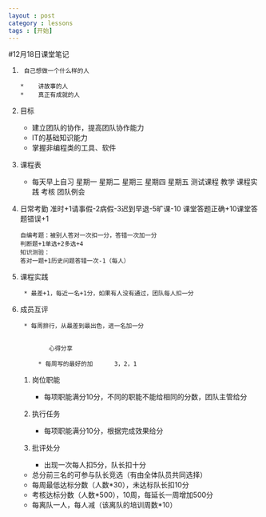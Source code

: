 ```yaml
---
layout : post
category : lessons
tags : [开始]
---
```


#12月18日课堂笔记

 1.      自己想做一个什么样的人 

		*    讲故事的人
		*    真正有成就的人


2.    目标

		* 建立团队的协作，提高团队协作能力
		* IT的基础知识能力
		* 掌握非编程类的工具、软件

3.    课程表

		* 每天早上自习 
                星期一     星期二    星期三     星期四        星期五 
                测试课程   教学      课程实践   考核          团队例会


4. 日常考勤 
           准时+1请事假-2病假-3迟到早退-5旷课-10
           课堂答题正确+10课堂答题错误+1

       自编考题：被别人答对一次扣一分，答错一次加一分
       判断题+1单选+2多选+4
       知识测验：
       答对一题+1历史问题答错一次-1（每人）

5. 课程实践   

		* 最差+1，每近一名+1分，如果有人没有通过，团队每人扣一分


6. 成员互评

		* 每周排行，从最差到最出色，进一名加一分


               心得分享

	        * 每周写的最好的加      3，2，1


	1. 岗位职能

		* 每项职能满分10分，不同的职能不能给相同的分数，团队主管给分


	2. 执行任务

		* 每项职能满分10分，根据完成效果给分


	3. 批评处分

		* 出现一次每人扣5分，队长扣十分





	* 总分前三名的可参与队长竞选（有由全体队员共同选择）
	* 每周最低达标分数（人数*30），未达标队长扣10分
	* 考核达标分数（人数*500），10周，每延长一周增加500分
	* 每离队一人，每人减（该离队的培训周数*10）


